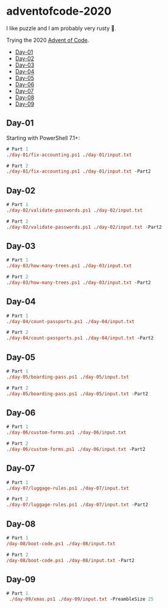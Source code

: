 # adventofcode-2020 <!-- omit in toc -->

I like puzzle and I am probably very rusty 🧠.

Trying the 2020 [Advent of Code](https://adventofcode.com/2020).

- [Day-01](#day-01)
- [Day-02](#day-02)
- [Day-03](#day-03)
- [Day-04](#day-04)
- [Day-05](#day-05)
- [Day-06](#day-06)
- [Day-07](#day-07)
- [Day-08](#day-08)
- [Day-09](#day-09)

## Day-01

Starting with PowerShell 7.1+:

``` ps
# Part 1
./day-01/fix-accounting.ps1 ./day-01/input.txt

# Part 2
./day-01/fix-accounting.ps1 ./day-01/input.txt -Part2
```

## Day-02

``` ps
# Part 1
./day-02/validate-passwords.ps1 ./day-02/input.txt

# Part 2
./day-02/validate-passwords.ps1 ./day-02/input.txt -Part2
```

## Day-03


``` ps
# Part 1
./day-03/how-many-trees.ps1 ./day-03/input.txt

# Part 2
./day-03/how-many-trees.ps1 ./day-03/input.txt -Part2
```

## Day-04

``` ps
# Part 1
./day-04/count-passports.ps1 ./day-04/input.txt

# Part 2
./day-04/count-passports.ps1 ./day-04/input.txt -Part2
```

## Day-05

``` ps
# Part 1
./day-05/boarding-pass.ps1 ./day-05/input.txt

# Part 2
./day-05/boarding-pass.ps1 ./day-05/input.txt -Part2
```

## Day-06

``` ps
# Part 1
./day-06/custom-forms.ps1 ./day-06/input.txt

# Part 2
./day-06/custom-forms.ps1 ./day-06/input.txt -Part2
```

## Day-07

``` ps
# Part 1
./day-07/luggage-rules.ps1 ./day-07/input.txt

# Part 2
./day-07/luggage-rules.ps1 ./day-07/input.txt -Part2
```

## Day-08

``` ps
# Part 1
/day-08/boot-code.ps1 ./day-08/input.txt

# Part 2
/day-08/boot-code.ps1 ./day-08/input.txt -Part2
```

## Day-09

``` ps
# Part 1
 ./day-09/xmas.ps1 ./day-09/input.txt -PreambleSize 25
```